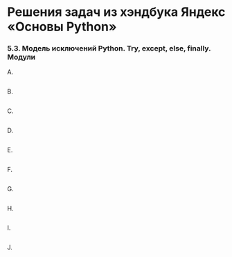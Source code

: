 # Решения задач из хэндбука Яндекс «Основы Python»

### 5.3. Модель исключений Python. Try, except, else, finally. Модули

A. 
```python

```

B. 
```python

```

C. 
```python

```

D. 
```python

```

E. 
```python

```

F. 
```python

```

G. 
```python

```

H. 
```python

```

I. 
```python

```

J. 
```python

```

